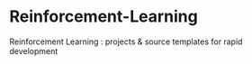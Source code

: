 # Reinforcement-Learning
Reinforcement Learning : projects &amp; source templates for rapid development
